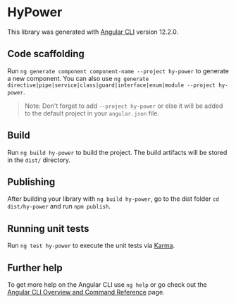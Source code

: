 # HyPower

This library was generated with [Angular CLI](https://github.com/angular/angular-cli) version 12.2.0.

## Code scaffolding

Run `ng generate component component-name --project hy-power` to generate a new component. You can also use `ng generate directive|pipe|service|class|guard|interface|enum|module --project hy-power`.
> Note: Don't forget to add `--project hy-power` or else it will be added to the default project in your `angular.json` file. 

## Build

Run `ng build hy-power` to build the project. The build artifacts will be stored in the `dist/` directory.

## Publishing

After building your library with `ng build hy-power`, go to the dist folder `cd dist/hy-power` and run `npm publish`.

## Running unit tests

Run `ng test hy-power` to execute the unit tests via [Karma](https://karma-runner.github.io).

## Further help

To get more help on the Angular CLI use `ng help` or go check out the [Angular CLI Overview and Command Reference](https://angular.io/cli) page.
